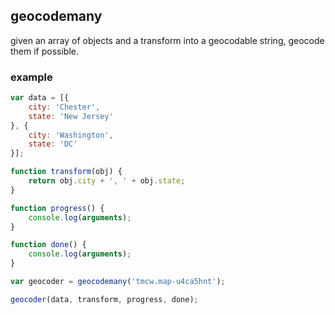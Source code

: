 ## geocodemany

given an array of objects and a transform into a geocodable string, geocode
them if possible.

### example

```js
var data = [{
    city: 'Chester',
    state: 'New Jersey'
}, {
    city: 'Washington',
    state: 'DC'
}];

function transform(obj) {
    return obj.city + ', ' + obj.state;
}

function progress() {
    console.log(arguments);
}

function done() {
    console.log(arguments);
}

var geocoder = geocodemany('tmcw.map-u4ca5hnt');

geocoder(data, transform, progress, done);
```
